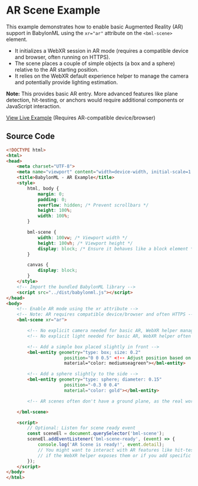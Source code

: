 # AR Scene Example

This example demonstrates how to enable basic Augmented Reality (AR) support in BabylonML using the `xr="ar"` attribute on the `<bml-scene>` element.

*   It initializes a WebXR session in AR mode (requires a compatible device and browser, often running on HTTPS).
*   The scene places a couple of simple objects (a box and a sphere) relative to the AR starting position.
*   It relies on the WebXR default experience helper to manage the camera and potentially provide lighting estimation.

**Note:** This provides basic AR entry. More advanced features like plane detection, hit-testing, or anchors would require additional components or JavaScript interaction.

[View Live Example](../../examples/ar_scene.html) (Requires AR-compatible device/browser)

## Source Code

```html
<!DOCTYPE html>
<html>
<head>
    <meta charset="UTF-8">
    <meta name="viewport" content="width=device-width, initial-scale=1.0, user-scalable=no">
    <title>BabylonML - AR Example</title>
    <style>
        html, body {
            margin: 0;
            padding: 0;
            overflow: hidden; /* Prevent scrollbars */
            height: 100%;
            width: 100%;
        }

        bml-scene {
            width: 100vw; /* Viewport width */
            height: 100vh; /* Viewport height */
            display: block; /* Ensure it behaves like a block element */
        }

        canvas {
            display: block;
        }
    </style>
    <!-- Import the bundled BabylonML library -->
    <script src="../dist/babylonml.js"></script>
</head>
<body>
    <!-- Enable AR mode using the xr attribute -->
    <!-- Note: AR requires compatible device/browser and often HTTPS -->
    <bml-scene xr="ar">

        <!-- No explicit camera needed for basic AR, WebXR helper manages it -->
        <!-- No explicit light needed for basic AR, WebXR helper often adds estimation -->

        <!-- Add a simple box placed slightly in front -->
        <bml-entity geometry="type: box; size: 0.2"
                      position="0 0 0.5" <!-- Adjust position based on AR reference space -->
                      material="color: mediumseagreen"></bml-entity>

        <!-- Add a sphere slightly to the side -->
        <bml-entity geometry="type: sphere; diameter: 0.15"
                      position="-0.3 0 0.4"
                      material="color: gold"></bml-entity>

        <!-- AR scenes often don't have a ground plane, as the real world provides the ground -->

    </bml-scene>

    <script>
        // Optional: Listen for scene ready event
        const sceneEl = document.querySelector('bml-scene');
        sceneEl.addEventListener('bml-scene-ready', (event) => {
            console.log('AR Scene is ready!', event.detail);
            // You might want to interact with AR features like hit-testing here
            // if the WebXR helper exposes them or if you add specific AR components later.
        });
    </script>
</body>
</html>
```